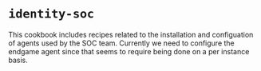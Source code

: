 # `identity-soc`

This cookbook includes recipes related to the installation and configuation of
agents used by the SOC team. Currently we need to configure the endgame agent
since that seems to require being done on a per instance basis.

